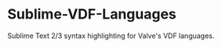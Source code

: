 Sublime-VDF-Languages
=====================

Sublime Text 2/3 syntax highlighting for Valve's VDF languages.
